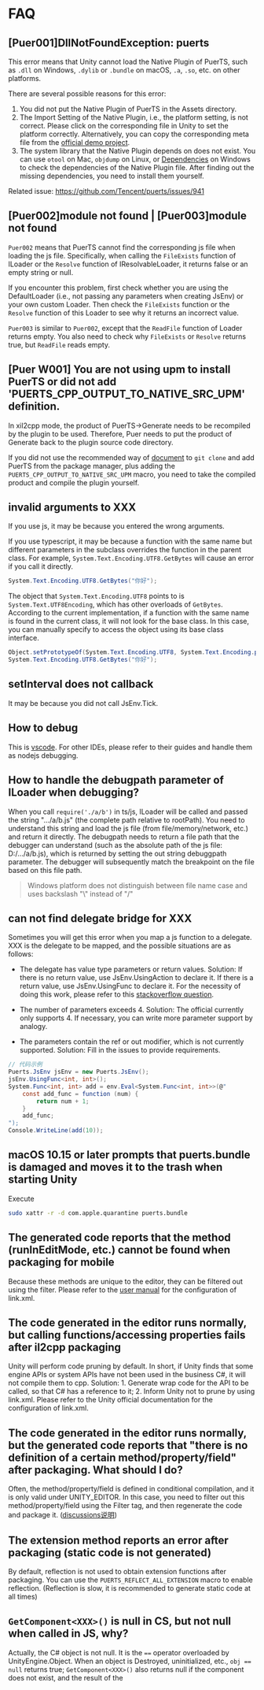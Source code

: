 # FAQ

## [Puer001]DllNotFoundException: puerts

This error means that Unity cannot load the Native Plugin of PuerTS, such as `.dll` on Windows, `.dylib` or `.bundle` on macOS, `.a`, `.so`, etc. on other platforms.

There are several possible reasons for this error:
1. You did not put the Native Plugin of PuerTS in the Assets directory.
2. The Import Setting of the Native Plugin, i.e., the platform setting, is not correct. Please click on the corresponding file in Unity to set the platform correctly. Alternatively, you can copy the corresponding meta file from the [official demo project](https://github.com/chexiongsheng/puerts_unity_demo).
3. The system library that the Native Plugin depends on does not exist. You can use `otool` on Mac, `objdump` on Linux, or [Dependencies](https://github.com/lucasg/Dependencies) on Windows to check the dependencies of the Native Plugin file. After finding out the missing dependencies, you need to install them yourself.

Related issue: https://github.com/Tencent/puerts/issues/941

## [Puer002]module not found | [Puer003]module not found

`Puer002` means that PuerTS cannot find the corresponding js file when loading the js file. Specifically, when calling the `FileExists` function of ILoader or the `Resolve` function of IResolvableLoader, it returns false or an empty string or null.

If you encounter this problem, first check whether you are using the DefaultLoader (i.e., not passing any parameters when creating JsEnv) or your own custom Loader. Then check the `FileExists` function or the `Resolve` function of this Loader to see why it returns an incorrect value.

`Puer003` is similar to `Puer002`, except that the `ReadFile` function of Loader returns empty. You also need to check why `FileExists` or `Resolve` returns true, but `ReadFile` reads empty.

## [Puer W001] You are not using upm to install PuerTS or did not add 'PUERTS_CPP_OUTPUT_TO_NATIVE_SRC_UPM' definition.

In xil2cpp mode, the product of PuerTS->Generate needs to be recompiled by the plugin to be used. Therefore, Puer needs to put the product of Generate back to the plugin source code directory. 

If you did not use the recommended way of [document](./performance/il2cpp.md) to `git clone` and add PuerTS from the package manager, plus adding the `PUERTS_CPP_OUTPUT_TO_NATIVE_SRC_UPM` macro, you need to take the compiled product and compile the plugin yourself.

## invalid arguments to XXX

If you use js, it may be because you entered the wrong arguments.

If you use typescript, it may be because a function with the same name but different parameters in the subclass overrides the function in the parent class. For example, `System.Text.Encoding.UTF8.GetBytes` will cause an error if you call it directly.

```csharp
System.Text.Encoding.UTF8.GetBytes("你好");
```

The object that `System.Text.Encoding.UTF8` points to is `System.Text.UTF8Encoding`, which has other overloads of `GetBytes`. According to the current implementation, if a function with the same name is found in the current class, it will not look for the base class. In this case, you can manually specify to access the object using its base class interface.

```csharp
Object.setPrototypeOf(System.Text.Encoding.UTF8, System.Text.Encoding.prototype);//Only need to call it once. Subsequent calls to GetBytes do not need to call it again.
System.Text.Encoding.UTF8.GetBytes("你好");
```

## setInterval does not callback

It may be because you did not call JsEnv.Tick.

## How to debug

This is [vscode](./knowjs/debugging.md). For other IDEs, please refer to their guides and handle them as nodejs debugging.

## How to handle the debugpath parameter of ILoader when debugging?

When you call `require('./a/b')` in ts/js, ILoader will be called and passed the string ".../a/b.js" (the complete path relative to rootPath). You need to understand this string and load the js file (from file/memory/network, etc.) and return it directly. The debugpath needs to return a file path that the debugger can understand (such as the absolute path of the js file: D:/.../a/b.js), which is returned by setting the out string debuggpath parameter. The debugger will subsequently match the breakpoint on the file based on this file path.
> Windows platform does not distinguish between file name case and uses backslash "\\" instead of "/"

## can not find delegate bridge for XXX

Sometimes you will get this error when you map a js function to a delegate. XXX is the delegate to be mapped, and the possible situations are as follows:

* The delegate has value type parameters or return values. Solution: If there is no return value, use JsEnv.UsingAction to declare it. If there is a return value, use JsEnv.UsingFunc to declare it. For the necessity of doing this work, please refer to this [stackoverflow question](https://stackoverflow.com/questions/56183606/invoke-generic-method-via-reflection-in-c-sharp-il2cpp-on-ios).

* The number of parameters exceeds 4. Solution: The official currently only supports 4. If necessary, you can write more parameter support by analogy.

* The parameters contain the ref or out modifier, which is not currently supported. Solution: Fill in the issues to provide requirements.

```csharp
// 代码示例
Puerts.JsEnv jsEnv = new Puerts.JsEnv();
jsEnv.UsingFunc<int, int>();
System.Func<int, int> add = env.Eval<System.Func<int, int>>(@"
    const add_func = function (num) {
        return num + 1;
    }
    add_func;
");
Console.WriteLine(add(10));
```

## macOS 10.15 or later prompts that puerts.bundle is damaged and moves it to the trash when starting Unity

Execute

~~~bash
sudo xattr -r -d com.apple.quarantine puerts.bundle
~~~ 

## The generated code reports that the method (runInEditMode, etc.) cannot be found when packaging for mobile

Because these methods are unique to the editor, they can be filtered out using the filter. Please refer to the [user manual](wrapper/filter.md) for the configuration of link.xml.

## The code generated in the editor runs normally, but calling functions/accessing properties fails after il2cpp packaging

Unity will perform code pruning by default. In short, if Unity finds that some engine APIs or system APIs have not been used in the business C#, it will not compile them to cpp. Solution: 1. Generate wrap code for the API to be called, so that C# has a reference to it; 2. Inform Unity not to prune by using link.xml. Please refer to the Unity official documentation for the configuration of link.xml.

## The code generated in the editor runs normally, but the generated code reports that "there is no definition of a certain method/property/field" after packaging. What should I do?

Often, the method/property/field is defined in conditional compilation, and it is only valid under UNITY_EDITOR. In this case, you need to filter out this method/property/field using the Filter tag, and then regenerate the code and package it. ([discussions说明](https://github.com/Tencent/puerts/discussions/806))

## The extension method reports an error after packaging (static code is not generated)

By default, reflection is not used to obtain extension functions after packaging. You can use the `PUERTS_REFLECT_ALL_EXTENSION` macro to enable reflection. (Reflection is slow, it is recommended to generate static code at all times)

## `GetComponent<XXX>()` is null in CS, but not null when called in JS, why?

Actually, the C# object is not null. It is the `==` operator overloaded by UnityEngine.Object. When an object is Destroyed, uninitialized, etc., `obj == null` returns true; `GetComponent<XXX>()` also returns null if the component does not exist, and the result of the
